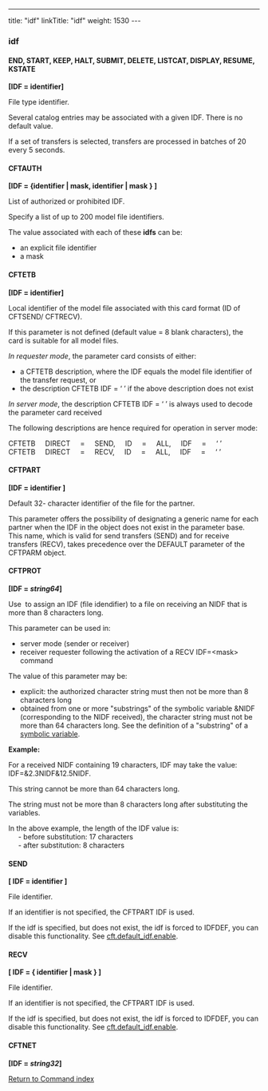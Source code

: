 ---
title: "idf"
linkTitle: "idf"
weight: 1530
--- <span id="idf"></span>

### idf

<span id="idf_END"></span><span id="idf_CFTCAT"></span>

#### END, START, KEEP, HALT, SUBMIT, DELETE, LISTCAT, DISPLAY, RESUME, KSTATE

****[IDF = identifier]****

File type identifier.

Several catalog entries may be associated with a given IDF. There is
no default value.

If a set of transfers is selected, transfers are processed in batches
of 20 every 5 seconds.

<span id="idf_CFTAUTH"></span>

#### CFTAUTH

****[IDF = {identifier &#124; mask, identifier &#124; mask
} ****]********

List of authorized or prohibited IDF.

Specify a list of up to 200 model file identifiers.

The value associated with each of these ****idfs****
can be:

- an explicit file
    identifier
- a mask

<span id="idf_CFTETB"></span>

#### CFTETB

****[IDF = identifier]****

Local identifier of the model file associated with this card format
(ID of CFTSEND/ CFTRECV).

If this parameter is not defined (default value = 8 blank characters),
the card is suitable for all model files.

*In requester mode*, the parameter
card consists of either:

- a
    CFTETB description, where the IDF equals the model file identifier of
    the transfer request, or
- the
    description CFTETB IDF = ‘ ’ if the above description does not exist

*In server mode*, the description CFTETB
IDF = ‘ ’ is always used to decode the parameter card received

The following descriptions are hence required for operation in server
mode:

CFTETB     DIRECT     =    
SEND,     ID     =    
ALL,     IDF     =    
‘ ’  
CFTETB     DIRECT     =    
RECV,     ID     =    
ALL,     IDF     =    
‘ ’

<span id="idf_CFTPART"></span>

#### CFTPART

****[IDF = identifier ]****

Default 32- character identifier of the file for the partner.

This parameter offers the possibility of designating a generic name
for each partner when the IDF in the object does not exist in the parameter
base. This name, which is valid for send transfers (SEND) and for receive
transfers (RECV), takes precedence over the DEFAULT parameter of the CFTPARM
object.

<span id="idf_CFTPROT"></span>

#### CFTPROT

**[IDF = *string64*]**

Use  to assign an IDF (file idendifier) to a file
on receiving an NIDF that is more than 8 characters long.

This parameter can be used in:

- server mode (sender
    or receiver)
- receiver requester
    following the activation of a RECV IDF=&lt;mask> command

The value of this parameter may be:

- explicit: the authorized
    character string must then not be more than 8 characters long
- obtained from one
    or more "substrings" of the symbolic variable &NIDF (corresponding
    to the NIDF received), the character string must not be more than 64 characters
    long. See the definition of a "substring" of a [symbolic variable](../../symbolic_variables).

****Example:****

For a received NIDF containing 19 characters, IDF may take the value:
IDF=&2.3NIDF&12.5NIDF.

This string cannot be more than 64 characters long.

The string must not be more than 8 characters long after substituting
the variables.

In the above example, the length of the IDF value is:  
     - before substitution: 17 characters  
     - after substitution: 8 characters

#### SEND

****[ IDF = identifier ]****

File identifier.

If an identifier is not specified, the CFTPART IDF is used.

If the idf is specified, but does not exist, the idf is forced to IDFDEF, you can disable this functionality. See [cft.default_idf.enable](../../../../admin_intro/uconf/uconf_parameters).

<span id="IDF_send_recv"></span>

#### RECV

****[ IDF = { identifier &#124; mask } ]****

File identifier.

If an identifier is not specified, the CFTPART IDF is used.

If the idf is specified, but does not exist, the idf is forced to IDFDEF, you can disable this functionality. See [cft.default_idf.enable](../../../../admin_intro/uconf/uconf_parameters).

#### CFTNET

**[IDF = *string32*]**

[Return to Command index](../../)
